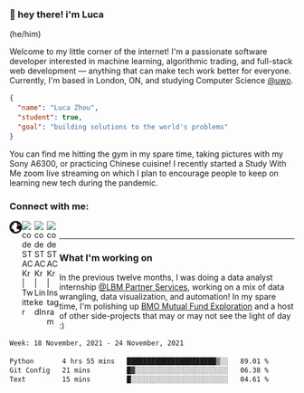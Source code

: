 ### :wave: hey there! i'm Luca

(he/him)

Welcome to my little corner of the internet! I'm a passionate software developer interested in machine learning, algorithmic trading, and full-stack web development &mdash; anything that can make tech work better for everyone. Currently, I'm based in London, ON, and studying Computer Science [@uwo](https://www.uwo.ca/).


```json
{
  "name": "Luca Zhou",
  "student": true,
  "goal": "building solutions to the world's problems"
}
```

You can find me hitting the gym in my spare time, taking pictures with my Sony A6300, or practicing Chinese cuisine! I recently started a Study With Me zoom live streaming on which I plan to encourage people to keep on learning new tech during the pandemic.

### Connect with me:

[<img align="left" alt="codeSTACKr.com" width="22px" src="https://raw.githubusercontent.com/iconic/open-iconic/master/svg/globe.svg" />][website]
[<img align="left" alt="codeSTACKr | Twitter" width="22px" src="https://cdn.jsdelivr.net/npm/simple-icons@v3/icons/twitter.svg" />][twitter]
[<img align="left" alt="codeSTACKr | LinkedIn" width="22px" src="https://cdn.jsdelivr.net/npm/simple-icons@v3/icons/linkedin.svg" />][linkedin]
[<img align="left" alt="codeSTACKr | Instagram" width="22px" src="https://cdn.jsdelivr.net/npm/simple-icons@v3/icons/instagram.svg" />][instagram]

[website]: http://www.lucazhou.ca/
[twitter]: https://twitter.com/LucaZhou9
[instagram]: https://www.instagram.com/lucazhou_/
[linkedin]: https://www.linkedin.com/in/lucazhou/

<br/>

---

### What I'm working on

In the previous twelve months, I was doing a data analyst internship [@LBM Partner Services](https://lbmpartnerservices.com/), working on a mix of data wrangling, data visualization, and automation! In my spare time, I'm polishing up [BMO Mutual Fund Exploration](https://github.com/chefZau/Exploring-BMO-MFunds) and a host of other side-projects that may or may not see the light of day :)

<!--START_SECTION:waka-->
```text
Week: 18 November, 2021 - 24 November, 2021

Python       4 hrs 55 mins   ██████████████████████▒░░   89.01 % 
Git Config   21 mins         █▓░░░░░░░░░░░░░░░░░░░░░░░   06.38 % 
Text         15 mins         █░░░░░░░░░░░░░░░░░░░░░░░░   04.61 % 
```
<!--END_SECTION:waka-->
